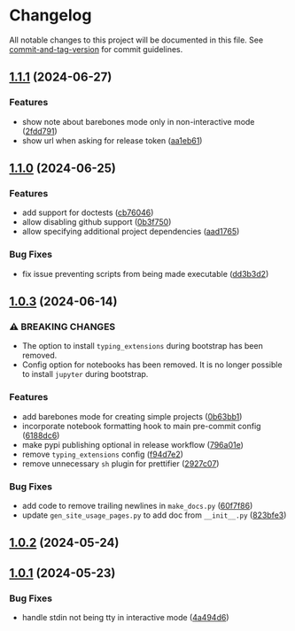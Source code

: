 # Changelog

All notable changes to this project will be documented in this file. See [commit-and-tag-version](https://github.com/absolute-version/commit-and-tag-version) for commit guidelines.

## [1.1.1](https://github.com/jayanthkoushik/shiny-pyseed/compare/v1.1.0...v1.1.1) (2024-06-27)


### Features

* show note about barebones mode only in non-interactive mode ([2fdd791](https://github.com/jayanthkoushik/shiny-pyseed/commit/2fdd791538354798bd594dc0d0b913c84ef7d30b))
* show url when asking for release token ([aa1eb61](https://github.com/jayanthkoushik/shiny-pyseed/commit/aa1eb61c351a9906a74907573e210ecea1706fac))

## [1.1.0](https://github.com/jayanthkoushik/shiny-pyseed/compare/v1.0.3...v1.1.0) (2024-06-25)


### Features

* add support for doctests ([cb76046](https://github.com/jayanthkoushik/shiny-pyseed/commit/cb760462a238bc0166e05f250a848a023e591768))
* allow disabling github support ([0b3f750](https://github.com/jayanthkoushik/shiny-pyseed/commit/0b3f750c959cd2bf953d216b4553862066ecb1d0))
* allow specifying additional project dependencies ([aad1765](https://github.com/jayanthkoushik/shiny-pyseed/commit/aad17659eb4add385c64a2bc3e89fbd5bd748360))


### Bug Fixes

* fix issue preventing scripts from being made executable ([dd3b3d2](https://github.com/jayanthkoushik/shiny-pyseed/commit/dd3b3d2400f5fe40c8becd931334559b490bb49a))

## [1.0.3](https://github.com/jayanthkoushik/shiny-pyseed/compare/v1.0.2...v1.0.3) (2024-06-14)


### ⚠ BREAKING CHANGES

* The option to install `typing_extensions` during
bootstrap has been removed.
* Config option for notebooks has been removed. It is no
longer possible to install `jupyter` during bootstrap.

### Features

* add barebones mode for creating simple projects ([0b63bb1](https://github.com/jayanthkoushik/shiny-pyseed/commit/0b63bb1b302aeffc76c80f3cf681643f7fb2bcd3))
* incorporate notebook formatting hook to main pre-commit config ([6188dc6](https://github.com/jayanthkoushik/shiny-pyseed/commit/6188dc6c969ee996937708959af39196e35e2412))
* make pypi publishing optional in release workflow ([796a01e](https://github.com/jayanthkoushik/shiny-pyseed/commit/796a01e4e1f816aaf1842c1a216b6cd4bdcbfd20))
* remove `typing_extensions` config ([f94d7e2](https://github.com/jayanthkoushik/shiny-pyseed/commit/f94d7e20ef29311f46722bb64431fe60a94a4dc5))
* remove unnecessary `sh` plugin for prettifier ([2927c07](https://github.com/jayanthkoushik/shiny-pyseed/commit/2927c073d1d292b4a4380471edd9fe0b53a4c0b5))


### Bug Fixes

* add code to remove trailing newlines in `make_docs.py` ([60f7f86](https://github.com/jayanthkoushik/shiny-pyseed/commit/60f7f863a75991502c21a16d1a878fce98ad1b93))
* update `gen_site_usage_pages.py` to add doc from `__init__.py` ([823bfe3](https://github.com/jayanthkoushik/shiny-pyseed/commit/823bfe36de21351fc0a54e19fdcef40229893da3))

## [1.0.2](https://github.com/jayanthkoushik/shiny-pyseed/compare/v1.0.1...v1.0.2) (2024-05-24)

## [1.0.1](https://github.com/jayanthkoushik/shiny-pyseed/compare/v1.0.0...v1.0.1) (2024-05-23)


### Bug Fixes

* handle stdin not being tty in interactive mode ([4a494d6](https://github.com/jayanthkoushik/shiny-pyseed/commit/4a494d6d4bae180ad3366b648f995ab77653601b))
